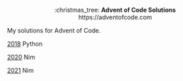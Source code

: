 <p align="center">
  :christmas_tree: <strong>Advent of Code Solutions</strong>
  <br/>
  https://adventofcode.com
</p>

My solutions for Advent of Code.

[2018](https://github.com/slicklash/aoc/tree/master/2018) Python

[2020](https://github.com/slicklash/aoc/tree/master/2020) Nim

[2021](https://github.com/slicklash/aoc/tree/master/2021) Nim
